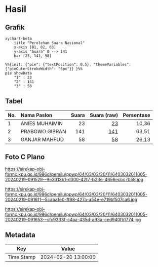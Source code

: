 # Hasil

## Grafik

```mermaid
xychart-beta
    title "Perolehan Suara Nasional"
    x-axis [01, 02, 03]
    y-axis "Suara" 0 --> 141
    bar [23, 141, 58]
```

```mermaid
%%{init: {"pie": {"textPosition": 0.5}, "themeVariables": {"pieOuterStrokeWidth": "5px"}} }%%
pie showData
    "1" : 23
    "2" : 141
    "3" : 58
```

## Tabel

| No. | Nama Paslon    | Suara | Suara (raw) | Persentase |
|:--- |:-------------- | -----:| -----------:| ----------:|
| 1   | ANIES MUHAIMIN | 23    | [23][p-1]   | 10,36      |
| 2   | PRABOWO GIBRAN | 141   | [141][p-2]  | 63,51      |
| 3   | GANJAR MAHFUD  | 58    | [58][p-3]   | 26,13      |


[p-1]: https://github.com/gigit-pemilu/pemilu-2024/blob/main/pilpres/hitung-suara/sub/64-kalimantan-timur/sub/03-berau/sub/03-sambaliung/sub/2011-gurimbang/sub/005-tps/sub/paslon-1.txt
[p-2]: https://github.com/gigit-pemilu/pemilu-2024/blob/main/pilpres/hitung-suara/sub/64-kalimantan-timur/sub/03-berau/sub/03-sambaliung/sub/2011-gurimbang/sub/005-tps/sub/paslon-2.txt
[p-3]: https://github.com/gigit-pemilu/pemilu-2024/blob/main/pilpres/hitung-suara/sub/64-kalimantan-timur/sub/03-berau/sub/03-sambaliung/sub/2011-gurimbang/sub/005-tps/sub/paslon-3.txt

## Foto C Plano

https://sirekap-obj-formc.kpu.go.id/986d/pemilu/ppwp/64/03/03/20/11/6403032011005-20240219-091529--9e3313b1-d300-42f7-b23e-4656ecbc7b58.jpg

https://sirekap-obj-formc.kpu.go.id/986d/pemilu/ppwp/64/03/03/20/11/6403032011005-20240219-091611--5caba1e0-ff98-427a-a54e-e719bf507ca6.jpg

https://sirekap-obj-formc.kpu.go.id/986d/pemilu/ppwp/64/03/03/20/11/6403032011005-20240219-091653--cfc9333f-c4aa-435d-a93a-ced940fb1774.jpg


## Metadata

| Key        | Value               |
| ---------- | ------------------- |
| Time Stamp | 2024-02-20 13:00:00 |



